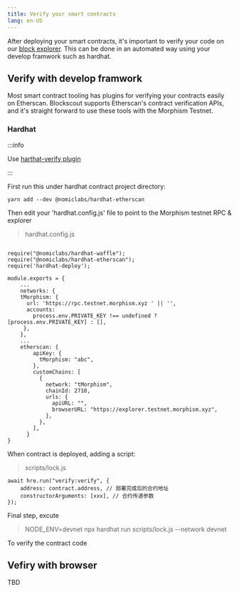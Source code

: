 ```yaml
---
title: Verify your smart contracts
lang: en-US
---
```


After deploying your smart contracts, it's important to verify your code on our [block explorer](www.google.com). This can be done in an automated way using your develop framwork such as hardhat.



## Verify with develop framwork

Most smart contract tooling has plugins for verifying your contracts easily on Etherscan. Blockscout supports Etherscan's contract verification APIs, and it's straight forward to use these tools with the Morphism Testnet.

### Hardhat

:::info

Use [harthat-verify plugin](https://hardhat.org/hardhat-runner/plugins/nomicfoundation-hardhat-verify)

:::

First run this under hardhat contract project directory:

~~~
yarn add --dev @nomiclabs/hardhat-etherscan
~~~

Then edit your 'hardhat.config.js' file to point to the Morphism testnet RPC & explorer
> hardhat.config.js


~~~

require("@nomiclabs/hardhat-waffle");
require("@nomiclabs/hardhat-etherscan");
require('hardhat-deploy');

module.exports = {
    ...
    networks: {
    tMorphism: {
      url: 'https://rpc.testnet.morphism.xyz ' || '',
      accounts:
        process.env.PRIVATE_KEY !== undefined ? [process.env.PRIVATE_KEY] : [],
     },
    },
    ...
    etherscan: {
        apiKey: {
          tMorphism: "abc",
        },
        customChains: [
          {
            network: "tMorphism",
            chainId: 2710,
            urls: {
              apiURL: "",
              browserURL: "https://explorer.testnet.morphism.xyz",
            },
          },
        ],
      }
}

~~~

When contract is deployed, adding a script: 
> scripts/lock.js

~~~
await hre.run("verify:verify", {
    address: contract.address, // 部署完成后的合约地址
    constructorArguments: [xxx], // 合约传递参数
});
~~~

Final step, excute

> NODE_ENV=devnet npx hardhat run scripts/lock.js --network devnet

To verify the contract code

## Vefiry with browser

TBD